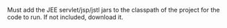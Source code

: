 Must add the JEE servlet/jsp/jstl jars to the classpath of the project for the code to run. If not included, download it.
